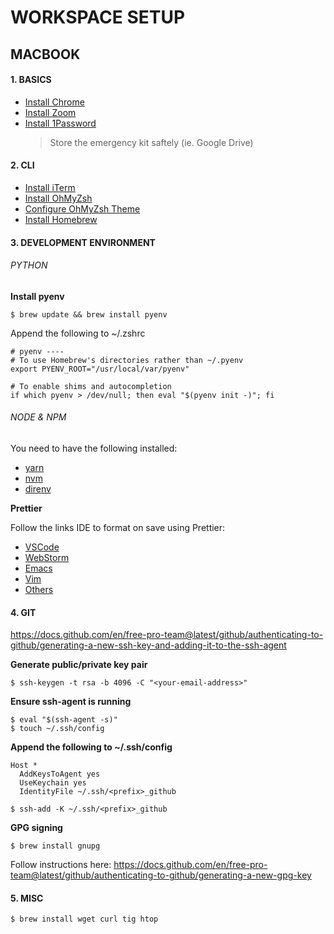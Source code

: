 # WORKSPACE SETUP

## MACBOOK

#### 1. BASICS

- [Install Chrome](https://www.google.com/intl/en_ca/chrome/)
- [Install Zoom](https://zoom.us/)
- [Install 1Password](https://1password.com/downloads/mac/) 
  > Store the emergency kit saftely (ie. Google Drive)

#### 2. CLI

- [Install iTerm](https://iterm2.com/)
- [Install OhMyZsh](https://github.com/ohmyzsh/ohmyzsh)
- [Configure OhMyZsh Theme](https://github.com/ohmyzsh/ohmyzsh/wiki/Themes#half-life)
- [Install Homebrew](https://brew.sh/)

#### 3. DEVELOPMENT ENVIRONMENT

###### PYTHON

**Install pyenv**

```
$ brew update && brew install pyenv
```

Append the following to ~/.zshrc

```
# pyenv ----
# To use Homebrew's directories rather than ~/.pyenv
export PYENV_ROOT="/usr/local/var/pyenv"

# To enable shims and autocompletion
if which pyenv > /dev/null; then eval "$(pyenv init -)"; fi
```

###### NODE & NPM

You need to have the following installed:
- [yarn](https://classic.yarnpkg.com/en/docs/install)
- [nvm](https://github.com/nvm-sh/nvm#installing-and-updating) 
- [direnv](https://direnv.net/)

**Prettier**

Follow the links IDE to format on save using Prettier:

- [VSCode](https://prettier.io/docs/en/editors.html#visual-studio-code)
- [WebStorm](https://prettier.io/docs/en/webstorm.html#running-prettier-on-save-using-file-watcher)
- [Emacs](https://prettier.io/docs/en/editors.html#emacs)
- [Vim](https://prettier.io/docs/en/editors.html#vim)
- [Others](https://prettier.io/docs/en/editors.html)

#### 4. GIT

https://docs.github.com/en/free-pro-team@latest/github/authenticating-to-github/generating-a-new-ssh-key-and-adding-it-to-the-ssh-agent

**Generate public/private key pair**

```
$ ssh-keygen -t rsa -b 4096 -C "<your-email-address>"
```

**Ensure ssh-agent is running**

```
$ eval "$(ssh-agent -s)"
$ touch ~/.ssh/config
```

**Append the following to ~/.ssh/config**

```
Host *
  AddKeysToAgent yes
  UseKeychain yes
  IdentityFile ~/.ssh/<prefix>_github
```

```
$ ssh-add -K ~/.ssh/<prefix>_github
```

**GPG signing**

```
$ brew install gnupg
```

Follow instructions here: https://docs.github.com/en/free-pro-team@latest/github/authenticating-to-github/generating-a-new-gpg-key


#### 5. MISC

```
$ brew install wget curl tig htop
```
